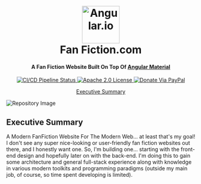 <!--suppress HtmlDeprecatedAttribute -->

<h1 align="center">
  <br>
  <a href="https://angular.io"><img alt="Angular.io" src="https://angular.io/assets/images/logos/angular/angular.svg" width="100" /></a>
  <br>
  Fan Fiction.com
  <br>
</h1>

<h4 align="center">
  A Fan Fiction Website Built On Top Of
  <a href="https://material.angular.io" target="_blank">Angular Material</a>
</h4>

<p align="center">
  <a href="https://github.com/ehharding/FanFiction.com/actions" target="_blank">
    <img alt="CI/CD Pipeline Status" src="https://github.com/ehharding/FanFiction.com/actions/workflows/main.yml/badge.svg" />
  </a>
  <a href="https://opensource.org/licenses/Apache-2.0" target="_blank">
    <img alt="Apache 2.0 License" src="https://img.shields.io/badge/License-Apache%202.0-blue.svg" />
  </a>
  <a href="https://www.paypal.me/ehharding" target="_blank" >
    <img alt="Donate Via PayPal" src="https://img.shields.io/badge/PayPal-donate-ff69b4.svg">
  </a>
</p>

<p align="center">
  <!--suppress HtmlUnknownAnchorTarget -->
  <a href="#executive-summary">Executive Summary</a>
</p>

<img alt="Repository Image" src="https://repository-images.githubusercontent.com/302976042/b7524280-78b4-11eb-8eea-2c34fedcf9c1"/>

## Executive Summary
A Modern FanFiction Website For The Modern Web... at least that's my goal! I don't see any super nice-looking or user-friendly fan fiction websites
out there, and I honestly want one. So, I'm building one... starting with the front-end design and hopefully later on with the back-end. I'm doing
this to gain some architecture and general full-stack experience along with knowledge in various modern toolkits and programming paradigms (outside my
main job, of course, so time spent developing is limited).
